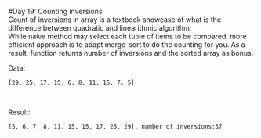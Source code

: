 #Day 19: Counting inversions
<br>
Count of inversions in array is a textbook showcase of what is the difference between quadratic and linearithmic algorithm.
<br>
While naive method may select each tuple of items to be compared, more efficient approach is to adapt merge-sort to do the counting for you. As a result, function returns number of inversions and the sorted array as bonus.
<br>

Data:
```
[29, 25, 17, 15, 6, 8, 11, 15, 7, 5]
```
<br>

Result:
```
[5, 6, 7, 8, 11, 15, 15, 17, 25, 29], number of inversions:37
```
